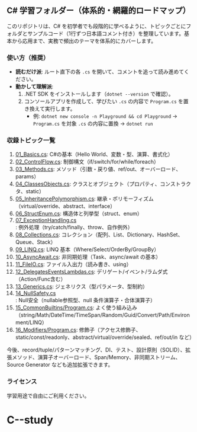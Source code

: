 ## C# 学習フォルダー（体系的・網羅的ロードマップ）

このリポジトリは、C# を初学者でも段階的に学べるように、トピックごとにフォルダとサンプルコード（1行ずつ日本語コメント付き）を整理しています。基本から応用まで、実務で頻出のテーマを体系的にカバーします。

### 使い方（推奨）
- **読むだけ派**: ルート直下の各 `.cs` を開いて、コメントを追って読み進めてください。
- **動かして理解派**:
  1. .NET SDK をインストールします（`dotnet --version` で確認）。
  2. コンソールアプリを作成して、学びたい `.cs` の内容で `Program.cs` を置き換えて実行します。
     - 例: `dotnet new console -n Playground && cd Playground` → `Program.cs` を対象 `.cs` の内容に置換 → `dotnet run`

### 収録トピック一覧
1. [01_Basics.cs](01_Basics.cs): C#の基本（Hello World、変数・型、演算、書式化）
2. [02_ControlFlow.cs](02_ControlFlow.cs): 制御構文（if/switch/for/while/foreach）
3. [03_Methods.cs](03_Methods.cs): メソッド（引数・戻り値、ref/out、オーバーロード、params）
4. [04_ClassesObjects.cs](04_ClassesObjects.cs): クラスとオブジェクト（プロパティ、コンストラクタ、static）
5. [05_InheritancePolymorphism.cs](05_InheritancePolymorphism.cs): 継承・ポリモーフィズム（virtual/override、abstract、interface）
6. [06_StructEnum.cs](06_StructEnum.cs): 構造体と列挙型（struct、enum）
7. [07_ExceptionHandling.cs](07_ExceptionHandling.cs): 例外処理（try/catch/finally、throw、自作例外）
8. [08_Collections.cs](08_Collections.cs): コレクション（配列、List、Dictionary、HashSet、Queue、Stack）
9. [09_LINQ.cs](09_LINQ.cs): LINQ 基本（Where/Select/OrderBy/GroupBy）
10. [10_AsyncAwait.cs](10_AsyncAwait.cs): 非同期処理（Task、async/await の基本）
11. [11_FileIO.cs](11_FileIO.cs): ファイル入出力（読み書き、using）
12. [12_DelegatesEventsLambdas.cs](12_DelegatesEventsLambdas.cs): デリゲート/イベント/ラムダ式（Action/Func含む）
13. [13_Generics.cs](13_Generics.cs): ジェネリクス（型パラメータ、型制約）
14. [14_NullSafety.cs](14_NullSafety.cs): Null安全（nullable参照型、null 条件演算子・合体演算子）
15. [15_CommonBuiltins/Program.cs](15_CommonBuiltins/Program.cs): よく使う組み込み（string/Math/DateTime/TimeSpan/Random/Guid/Convert/Path/Environment/LINQ）
16. [16_Modifiers/Program.cs](16_Modifiers/Program.cs): 修飾子（アクセス修飾子、static/const/readonly、abstract/virtual/override/sealed、ref/out/in など）

今後、record/tuple/パターンマッチング、DI、テスト、設計原則（SOLID）、拡張メソッド、演算子オーバーロード、Span/Memory、非同期ストリーム、Source Generator なども追加拡張できます。

### ライセンス
学習用途で自由にご利用ください。


# C--study

